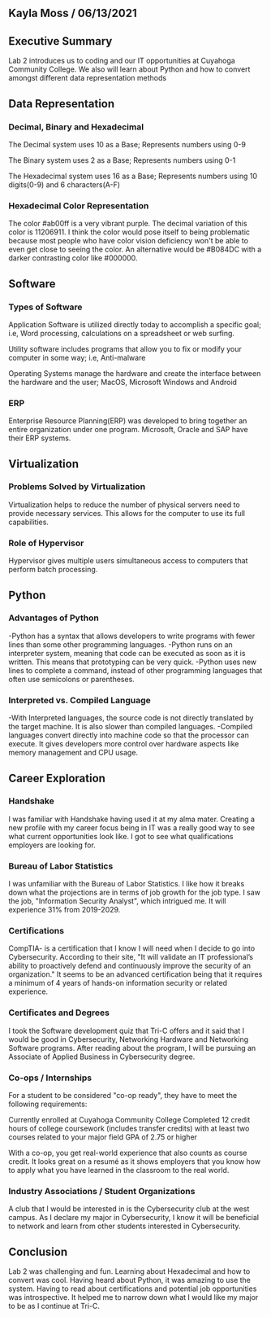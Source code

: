 ## Kayla Moss / 06/13/2021

## Executive Summary
Lab 2 introduces us to coding and our IT opportunities at Cuyahoga Community College.  We also will learn about Python and how to convert amongst different data representation methods 

## Data Representation
### Decimal, Binary and Hexadecimal
The Decimal system uses 10 as a Base; Represents numbers using 0-9

The Binary system uses 2 as a Base; Represents numbers using 0-1

The Hexadecimal system uses 16 as a Base;  Represents numbers using 10 digits(0-9) and 6 characters(A-F) 
### Hexadecimal Color Representation
The color #ab00ff is a very vibrant purple. The decimal variation of this color is 11206911. I think the color would pose itself to being problematic because most people who have color vision deficiency won't be able to even get close to seeing the color. An alternative would be #B084DC with a darker contrasting color like #000000.
## Software
### Types of Software
Application Software is utilized directly today to accomplish a specific goal; i.e, Word processing, calculations on a spreadsheet or web surfing.

Utility software includes programs that allow you to fix or modify your computer in some way; i.e, Anti-malware

Operating Systems manage the hardware and create the interface between the hardware and the user; MacOS, Microsoft Windows and Android
### ERP
Enterprise Resource Planning(ERP) was developed to bring together an entire organization under one program. Microsoft, Oracle and SAP have their ERP systems.
## Virtualization
### Problems Solved by Virtualization
Virtualization helps to reduce the number of physical servers need to provide necessary services. This allows for the computer to use its full capabilities. 
### Role of Hypervisor
Hypervisor gives multiple users simultaneous access to computers that perform batch processing.
## Python
### Advantages of Python
-Python has a syntax that allows developers to write programs with fewer lines than some other programming languages.
-Python runs on an interpreter system, meaning that code can be executed as soon as it is written. This means that prototyping can be very quick.
-Python uses new lines to complete a command, instead of other programming languages that often use semicolons or parentheses.
### Interpreted vs. Compiled Language
-With Interpreted languages, the source code is not directly translated by the target machine. It is also slower than compiled languages. 
-Compiled languages convert directly into machine code so that the processor can execute. It gives developers more control over hardware aspects like memory management and CPU usage. 
## Career Exploration
### Handshake
I was familiar with Handshake having used it at my alma mater. Creating a new profile with my career focus being in IT was a really good way to see what current opportunities look like. I got to see what qualifications employers are looking for.
### Bureau of Labor Statistics
I was unfamiliar with the Bureau of Labor Statistics. I like how it breaks down what the projections are in terms of job growth for the job type. I saw the job, "Information Security Analyst", which intrigued me. It will experience 31% from 2019-2029.
### Certifications
CompTIA- is a certification that I know I will need when I decide to go into Cybersecurity. According to their site, "It will validate an IT professional’s ability to proactively defend and continuously improve the security of an organization." It seems to be an advanced certification being that it requires a minimum of 4 years of hands-on information security or related experience. 
### Certificates and Degrees
I took the Software development quiz that Tri-C offers and it said that I would be good in Cybersecurity, Networking Hardware and Networking Software programs. After reading about the program, I will be pursuing an Associate of Applied Business in Cybersecurity degree. 
### Co-ops / Internships
For a student to be considered "co-op ready", they have to meet the following requirements: 

Currently enrolled at Cuyahoga Community College
Completed 12 credit hours of college coursework (includes transfer credits) with at least two courses related to your major field
GPA of 2.75 or higher

With a co-op, you get real-world experience that also counts as course credit. It looks great on a resumé as it shows employers that you know how to apply what you have learned in the classroom to the real world. 
### Industry Associations / Student Organizations
A club that I would be interested in is the Cybersecurity club at the west campus. As I declare my major in Cybersecurity, I know it will be beneficial to network and learn from other students interested in Cybersecurity. 
## Conclusion
Lab 2 was challenging and fun. Learning about Hexadecimal and how to convert was cool. Having heard about Python, it was amazing to use the system. Having to read about certifications and potential job opportunities was introspective. It helped me to narrow down what I would like my major to be as I continue at Tri-C. 